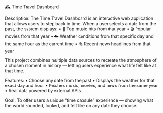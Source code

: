 🕰️ Time Travel Dashboard

Description:
The Time Travel Dashboard is an interactive web application that allows users to step back in time. When a user selects a date from the past, the system displays:
	•	🎵 Top music hits from that year
	•	🎬 Popular movies from that year
	•	☁️ Weather conditions from that specific day and the same hour as the current time
	•	🗞️ Recent news headlines from that year

This project combines multiple data sources to recreate the atmosphere of a chosen moment in history — letting users experience what life felt like at that time.

Features:
	•	Choose any date from the past
	•	Displays the weather for that exact day and hour
	•	Fetches music, movies, and news from the same year
	•	Real data powered by external APIs


Goal:
To offer users a unique “time capsule” experience — showing what the world sounded, looked, and felt like on any date they choose.

